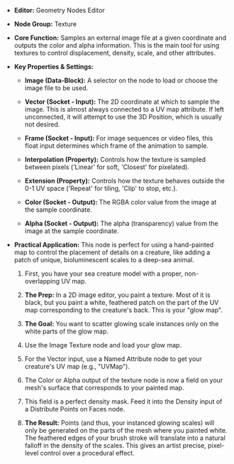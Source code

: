 - **Editor:** Geometry Nodes Editor
    
- **Node Group:** Texture
    
- **Core Function:** Samples an external image file at a given coordinate and outputs the color and alpha information. This is the main tool for using textures to control displacement, density, scale, and other attributes.
    
- **Key Properties & Settings:**
    
    - **Image (Data-Block):** A selector on the node to load or choose the image file to be used.
        
    - **Vector (Socket - Input):** The 2D coordinate at which to sample the image. This is almost always connected to a UV map attribute. If left unconnected, it will attempt to use the 3D Position, which is usually not desired.
        
    - **Frame (Socket - Input):** For image sequences or video files, this float input determines which frame of the animation to sample.
        
    - **Interpolation (Property):** Controls how the texture is sampled between pixels ('Linear' for soft, 'Closest' for pixelated).
        
    - **Extension (Property):** Controls how the texture behaves outside the 0-1 UV space ('Repeat' for tiling, 'Clip' to stop, etc.).
        
    - **Color (Socket - Output):** The RGBA color value from the image at the sample coordinate.
        
    - **Alpha (Socket - Output):** The alpha (transparency) value from the image at the sample coordinate.
        
- **Practical Application:** This node is perfect for using a hand-painted map to control the placement of details on a creature, like adding a patch of unique, bioluminescent scales to a deep-sea animal.
    
    1. First, you have your sea creature model with a proper, non-overlapping UV map.
        
    2. **The Prep:** In a 2D image editor, you paint a texture. Most of it is black, but you paint a white, feathered patch on the part of the UV map corresponding to the creature's back. This is your "glow map".
        
    3. **The Goal:** You want to scatter glowing scale instances only on the white parts of the glow map.
        
    4. Use the Image Texture node and load your glow map.
        
    5. For the Vector input, use a Named Attribute node to get your creature's UV map (e.g., "UVMap").
        
    6. The Color or Alpha output of the texture node is now a field on your mesh's surface that corresponds to your painted map.
        
    7. This field is a perfect density mask. Feed it into the Density input of a Distribute Points on Faces node.
        
    8. **The Result:** Points (and thus, your instanced glowing scales) will only be generated on the parts of the mesh where you painted white. The feathered edges of your brush stroke will translate into a natural falloff in the density of the scales. This gives an artist precise, pixel-level control over a procedural effect.